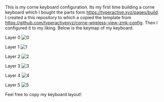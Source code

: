  This is my corne keyboard configuration. Its my first time building a corne keyboard which I bought the parts form  https://typeractive.xyz/pages/build. I created a this repository to which a copied the template from https://github.com/typeractivexyz/corne-wireless-view-zmk-config. Then I configured it to my liking. Below is the keymap of my keyboard.

 Layer 0
 ![0](https://github.com/user-attachments/assets/0b2e9fe2-2a4f-411e-ac03-30ae3b7b8faf)

Layer 1
![1](https://github.com/user-attachments/assets/0ab42e0c-cc1b-4b70-9ae8-b81fb247634a)

Layer 2
![2](https://github.com/user-attachments/assets/288e85c1-6810-4d99-be41-1a5456f85578)

Layer 3
![3](https://github.com/user-attachments/assets/8f95ec23-5bc4-4bc3-880e-f01cf0f35bf9)

Layer 4
![4](https://github.com/user-attachments/assets/2aa38ec4-1433-4bd0-847f-ab0135193f03)

Layer 5
![5](https://github.com/user-attachments/assets/dff7ee89-cfb1-49c6-982b-30b94cb1af07)

Feel free to copy my keyboard layout!
 

